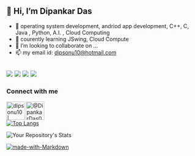 
## 👋 Hi, I’m Dipankar Das
- 👀 operating system development, andriod app development, C++, C, Java , Python, A.I. , Cloud Computing
- 🌱 courently learning JSwing, Cloud Compute
- 💞️ I’m looking to collaborate on ...
- 📫 my email id: dipsonu10@hotmail.com

<img src="https://img.icons8.com/color/48/000000/c-plus-plus-logo.png"/>    <img src="https://img.icons8.com/color/48/000000/c-programming.png"/>  <img src="https://img.icons8.com/color/48/000000/java-coffee-cup-logo--v2.png"/>    <img src="https://img.icons8.com/color/48/000000/python--v1.png"/>
---
### Connect with me
[<img align="left" alt="dipsonu10 | LinkedIn" width="48px" src="https://img.icons8.com/color/48/000000/linkedin.png"/>][linkedin]
[<img align="left" alt="@DipankarDas011 | Twitter" width="48px" src="https://img.icons8.com/color/48/000000/twitter--v2.png"/>][twitter]
</br>
</br>

[![Top Langs](https://github-readme-stats.vercel.app/api/top-langs/?username=dipsonu10&layout=compact&show_icons=true&theme=radical&hide_border=true)](https://github.com/anuraghazra/github-readme-stats)


![Your Repository's Stats](https://github-readme-stats.vercel.app/api?username=dipsonu10&show_icons=true&theme=radical&hide_border=true)

[![made-with-Markdown](https://img.shields.io/badge/Made%20with-Markdown-1f425f.svg)](http://commonmark.org)


[linkedin]: https://www.linkedin.com/in/dipankar-das-1324b6206/
[twitter]: https://twitter.com/DipankarDas011

